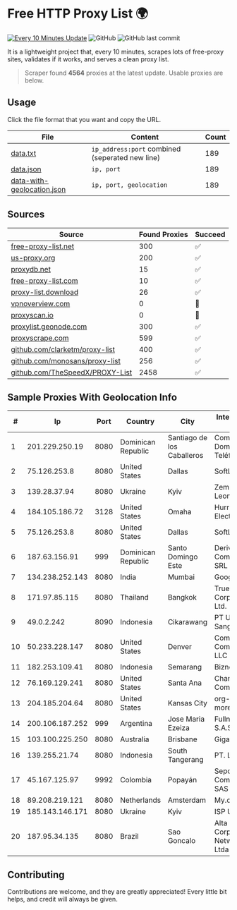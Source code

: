 
# Free HTTP Proxy List 🌍

[![Every 10 Minutes Update](https://github.com/mertguvencli/http-proxy-list/actions/workflows/main.yml/badge.svg?branch=main)](https://github.com/mertguvencli/http-proxy-list/actions/workflows/main.yml)
![GitHub](https://img.shields.io/github/license/mertguvencli/http-proxy-list)
![GitHub last commit](https://img.shields.io/github/last-commit/mertguvencli/http-proxy-list)

It is a lightweight project that, every 10 minutes, scrapes lots of free-proxy sites, validates if it works, and serves a clean proxy list.


> Scraper found **4564** proxies at the latest update. Usable proxies are below.

## Usage

Click the file format that you want and copy the URL.


|File|Content|Count|
|----|-------|-----|
|[data.txt](https://raw.githubusercontent.com/mertguvencli/http-proxy-list/main/proxy-list/data.txt)|`ip_address:port` combined (seperated new line)|189|
|[data.json](https://raw.githubusercontent.com/mertguvencli/http-proxy-list/main/proxy-list/data.json)|`ip, port`|189|
|[data-with-geolocation.json](https://raw.githubusercontent.com/mertguvencli/http-proxy-list/main/proxy-list/data-with-geolocation.json)|`ip, port, geolocation`|189|

## Sources

|Source|Found Proxies|Succeed|
|------|-------------|-------|
|[free-proxy-list.net](https://free-proxy-list.net)|300|✅|
|[us-proxy.org](https://www.us-proxy.org)|200|✅|
|[proxydb.net](http://proxydb.net)|15|✅|
|[free-proxy-list.com](https://free-proxy-list.com/?page=&port=&type%5B%5D=http&type%5B%5D=https&up_time=0&search=Search)|10|✅|
|[proxy-list.download](https://www.proxy-list.download/HTTP)|26|✅|
|[vpnoverview.com](https://vpnoverview.com/privacy/anonymous-browsing/free-proxy-servers)|0|🚫|
|[proxyscan.io](https://www.proxyscan.io)|0|🚫|
|[proxylist.geonode.com](https://proxylist.geonode.com/api/proxy-list?limit=300&page=1&sort_by=lastChecked&sort_type=desc&protocols=http,https)|300|✅|
|[proxyscrape.com](https://api.proxyscrape.com/v2/?request=displayproxies&protocol=http&timeout=10000&country=all&ssl=all&anonymity=all)|599|✅|
|[github.com/clarketm/proxy-list](https://raw.githubusercontent.com/clarketm/proxy-list/master/proxy-list-raw.txt)|400|✅|
|[github.com/monosans/proxy-list](https://raw.githubusercontent.com/monosans/proxy-list/main/proxies/http.txt)|256|✅|
|[github.com/TheSpeedX/PROXY-List](https://raw.githubusercontent.com/TheSpeedX/PROXY-List/master/http.txt)|2458|✅|


## Sample Proxies With Geolocation Info

|#|Ip|Port|Country|City|Internet Service Provider|
|-|--|----|-------|----|-------------------------|
|1|201.229.250.19|8080|Dominican Republic|Santiago de los Caballeros|Compañía Dominicana de Teléfonos S. A.|
|2|75.126.253.8|8080|United States|Dallas|SoftLayer|
|3|139.28.37.94|8080|Ukraine|Kyiv|Zemlyaniy Dmitro Leonidovich|
|4|184.105.186.72|3128|United States|Omaha|Hurricane Electric LLC|
|5|75.126.253.8|8080|United States|Dallas|SoftLayer|
|6|187.63.156.91|999|Dominican Republic|Santo Domingo Este|Derivalnet Y Comunicaciones SRL|
|7|134.238.252.143|8080|India|Mumbai|Google LLC|
|8|171.97.85.115|8080|Thailand|Bangkok|True Internet Corporation CO. Ltd.|
|9|49.0.2.242|8090|Indonesia|Cikarawang|PT Usaha Adi Sanggoro|
|10|50.233.228.147|8080|United States|Denver|Comcast Cable Communications, LLC|
|11|182.253.109.41|8080|Indonesia|Semarang|Biznet Metronet|
|12|76.169.129.241|8080|United States|Santa Ana|Charter Communications|
|13|204.185.204.64|8080|United States|Kansas City|org-morenet.more.net|
|14|200.106.187.252|999|Argentina|Jose Maria Ezeiza|Fullnet Solutions S.A.S.|
|15|103.100.225.250|8080|Australia|Brisbane|Gigafy|
|16|139.255.21.74|8080|Indonesia|South Tangerang|PT. LINKNET|
|17|45.167.125.97|9992|Colombia|Popayán|Sepcom Comunicaciones SAS|
|18|89.208.219.121|8080|Netherlands|Amsterdam|My.com B.V.|
|19|185.143.146.171|8080|Ukraine|Kyiv|ISP UTELS|
|20|187.95.34.135|8080|Brazil|Sao Goncalo|Alta Rede Corporate Network Telecom Ltda - EPP|



## Contributing

Contributions are welcome, and they are greatly appreciated! Every
little bit helps, and credit will always be given.

